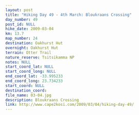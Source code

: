 ```yaml
---
layout: post
title: "Hiking Day 49 - 4th March: Bloukraans Crossing"
day_number: 49
post_id: NULL
hike_date: 2009-03-04
km: 13.7
map_number: 24
destination: Oakhurst Hut
overnight: Oakhurst Hut
terrain: Otter Trail
nature_reserve: Tsitsikamma NP
notes: NULL
start_coord_lat: NULL
start_coord_long: NULL
end_coord_lat: -33.995233
end_coord_long: 23.734233
start_coord: NULL
destination_coord: 
file_name: 03-04.jpg
description: Bloukraans Crossing
link: http://www.cape2kosi.com/2009/03/04/hiking-day-49/
---
```

